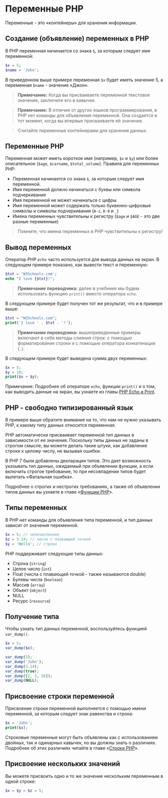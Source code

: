 # Переменные PHP

Переменные - это «контейнеры» для хранения информации.

## Создание (объявление) переменных в PHP

В PHP переменная начинается со знака `$`, за которым следует имя переменной:

```php
$x = 5;
$name = 'John';
```

В приведенном выше примере переменная `$x` будет иметь значение 5, а переменная `$name` - значение «Джон».

> **Примечание:** Когда вы присваиваете переменной текстовое значение, заключите его в кавычки.

> **Примечание:** В отличие от других языков программирования, в PHP нет команды для объявления переменной. Она создается в тот момент, когда вы впервые присваиваете ей значение.

> Считайте переменные контейнерами для хранения данных.

## Переменные PHP

Переменная может иметь короткое имя (например, `$x` и `$y`) или более описательное (`$age`, `$carname`, `$total_volume`). Правила для переменных PHP:

- Переменная начинается со знака `$`, за которым следует имя переменной.
- Имя переменной должно начинаться с буквы или символа подчеркивания
- Имя переменной не может начинаться с цифры
- Имя переменной может содержать только буквенно-цифровые символы и символы подчеркивания (`A-z`, `0-9` и `_`)
- Имена переменных чувствительны к регистру (`$age` и `$AGE` - это две разные переменные)

> Помните, что имена переменных в PHP чувствительны к регистру!

## Вывод переменных

Оператор PHP `echo` часто используется для вывода данных на экран. В следующем примере показано, как вывести текст и переменную:

```php
$txt = 'W3Schools.com';
echo "I love {$txt}!";
```

> **Примечание переводчика:** далее в учебнике мы будем использовать функцию `print()` вместо оператора `echo`.

В следующем примере будет получен тот же результат, что и в примере выше:

```php
$txt = "W3Schools.com";
print('I love ' . $txt . '!');
```

> **Примечание переводчика:** вышеприведенные примеры включают в себя методы слияния строк: с помощью форматирования строки и с помощью оператора конкатенации (`.`).

В следующем примере будет выведена сумма двух переменных:

```php
$x = 5;
$y = 10;
print($x + $y);
```

Примечание: Подробнее об операторе `echo`, функции `print()` и о том, как выводить данные на экран, вы узнаете из главы [PHP Echo и Print](./07.md).

## PHP - свободно типизированный язык

В примере выше обратите внимание на то, что нам не нужно указывать PHP, к какому типу данных относится переменная.

PHP автоматически присваивает переменной тип данных в зависимости от ее значения. Поскольку типы данных не заданы в строгом смысле, вы можете делать такие штуки, как добавление строки к целому числу, не вызывая ошибки.

В PHP 7 были добавлены декларации типов. Это дает возможность указывать тип данных, ожидаемый при объявлении функции, а если включить строгое требование, то при несовпадении типов будет вылетать «Фатальная ошибка».

Подробнее о строгих и нестрогих требованиях, а также об объявлении типов данных вы узнаете в главе «[Функции PHP](./22.md)».

## Типы переменных

В PHP нет команды для объявления типа переменной, и тип данных зависит от значения переменной.

```php
$x = 5; // челочисленное
$z = 3.14; // число с плавающей точкой
$y = 'Hello'; // строка
```

PHP поддерживает следующие типы данных:
- Строка (`string`)
- Целое число (`int`)
- Float (числа с плавающей точкой - также называются double)
- Булевы числа (`boolean`)
- Массив (`array`)
- Объект (`object`)
- NULL
- Ресурс (`resource`)


## Получение типа

Чтобы узнать тип данных переменной, воспользуйтесь функцией `var_dump()`.

```php
$x = 5;
var_dump($x);
```

```php
var_dump(5);
var_dump('John');
var_dump(3.14);
var_dump(true);
var_dump([2, 3, 56]);
var_dump(NULL);
```

## Присвоение строки переменной

Присвоение строки переменной выполняется с помощью имени переменной, за которым следует знак равенства и строка:

```php
$x = 'John';
print($x);
```

Строковые переменные могут быть объявлены как с использованием двойных, так и одинарных кавычек, но вы должны знать о различиях. Подробнее об этих различиях читайте в главе «[Строки PHP](./09.md)».

## Присвоение нескольких значений

Вы можете присвоить одно и то же значение нескольким переменным в одной строке:

```php
$x = $y = $z = 5;
```

